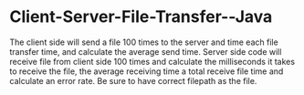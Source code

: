 # Client-Server-File-Transfer--Java
The client side will send a file 100 times to the server and time each file transfer time, and calculate the average send time. Server side code will receive file from client side 100 times and calculate the milliseconds it takes to receive the file, the average receiving time a total receive file time and calculate an error rate. Be sure to have correct filepath as the file. 
